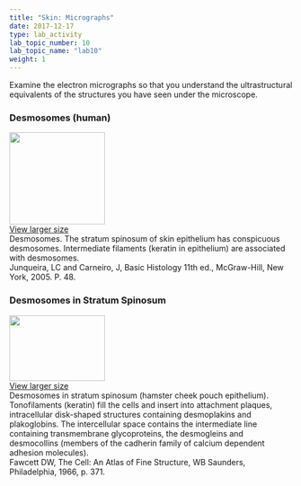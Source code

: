 ```yaml
---
title: "Skin: Micrographs"
date: 2017-12-17
type: lab_activity
lab_topic_number: 10
lab_topic_name: "lab10"
weight: 1
---
```

<div class="entrybody">
						<p>Examine the electron micrographs so that you understand the ultrastructural equivalents of the structures you have seen under the microscope.</p>

<h3>Desmosomes (human)</h3>

<div class="slidepopup"><div class="thumbnail"> <a href="/assets_c/2009/07/40-1291/" target="_blank" > <img src="http://ccnmtl.columbia.edu/projects/histologylab/assets/images/40-thumb-170x164-1291.jpg" width="170" height="164" alt="" class="mt-image-left"> </a><br> <a href="/assets_c/2009/07/40-1291/" target="_blank" >View larger size</a></div><div class="slidetxt">
Desmosomes. The stratum spinosum of skin epithelium has conspicuous desmosomes. Intermediate filaments (keratin in epithelium) are associated with desmosomes. <br>
Junqueira, LC and Carneiro, J, Basic Histology 11th ed., McGraw-Hill, New York, 2005. P. 48.</div></div>

<h3>Desmosomes in Stratum Spinosum</h3>

<div class="slidepopup"><div class="thumbnail"> <a href="/assets_c/2009/07/41-1294/" target="_blank" > <img src="http://ccnmtl.columbia.edu/projects/histologylab/assets/images/41-thumb-170x117-1294.jpg" width="170" height="117" alt="" class="mt-image-left"> </a><br> <a href="/assets_c/2009/07/41-1294/" target="_blank" >View larger size</a></div><div class="slidetxt">
Desmosomes in stratum spinosum (hamster cheek pouch epithelium). Tonofilaments (keratin) fill the cells and insert into attachment plaques, intracellular disk-shaped structures containing desmoplakins and plakoglobins. The intercellular space contains the intermediate line containing transmembrane glycoproteins, the desmogleins and desmocollins (members of the cadherin family of calcium dependent adhesion molecules). <br>
Fawcett <span class="caps">DW,</span> The Cell: An Atlas of Fine Structure, WB Saunders, Philadelphia, 1966, p. 371.</div></div>
						
						
</div>
